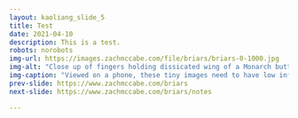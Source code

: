 ```yaml
---
layout: kaoliang_slide_5
title: Test
date: 2021-04-10
description: This is a test.
robots: norobots
img-url: https://images.zachmccabe.com/file/briars/briars-0-1000.jpg
img-alt: "Close up of fingers holding dissicated wing of a Monarch butterfly at twilight"
img-caption: "Viewed on a phone, these tiny images need to have low information density. I want a concise message and a composition that works at 600px 1:1."
prev-slide: https://www.zachmccabe.com/briars
next-slide: https://www.zachmccabe.com/briars/notes

---
```


